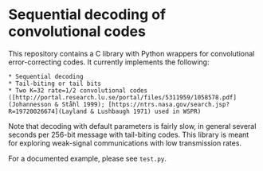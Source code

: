 # Sequential decoding of convolutional codes

This repository contains a C library with Python wrappers for convolutional
error-correcting codes. It currently implements the following:

    * Sequential decoding
    * Tail-biting or tail bits
    * Two K=32 rate=1/2 convolutional codes ([http://portal.research.lu.se/portal/files/5311959/1058578.pdf](Johannesson & Ståhl 1999); [https://ntrs.nasa.gov/search.jsp?R=19720026674](Layland & Lushbaugh 1971) used in WSPR)

Note that decoding with default parameters is fairly slow, in general several
seconds per 256-bit message with tail-biting codes. This library is meant for
exploring weak-signal communications with low transmission rates.

For a documented example, please see `test.py`.


